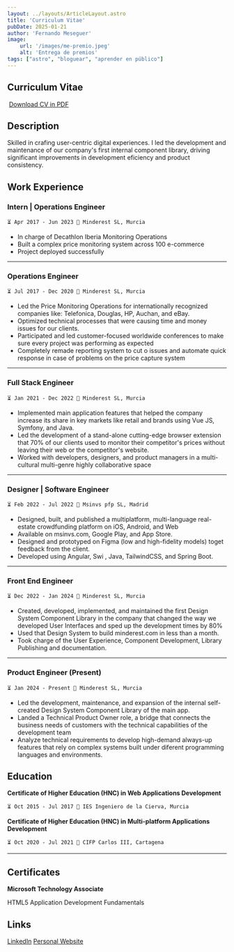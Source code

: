 ```yaml
---
layout: ../layouts/ArticleLayout.astro
title: 'Curriculum Vitae'
pubDate: 2025-01-21
author: 'Fernando Meseguer'
image:
    url: '/images/me-premio.jpeg'
    alt: 'Entrega de premios'
tags: ["astro", "bloguear", "aprender en público"]
---
```



## Curriculum Vitae

 <a href="/cv.pdf" download>Download CV in PDF</a>

## Description

 Skilled in crafing user-centric digital experiences. I led the
 development and maintenance of our company's first internal component
 library, driving significant improvements in development eficiency and
 product consistency.

## Work Experience


###  Intern | Operations Engineer

```
⏳ Apr 2017 - Jun 2023 📍 Minderest SL, Murcia
```


 - In charge of Decathlon Iberia Monitoring Operations
 - Built a complex price monitoring system across 100 e-commerce 
 - Project deployed successfully

 ---

###  Operations Engineer

```
⏳ Jul 2017 - Dec 2020 📍 Minderest SL, Murcia
```

- Led the Price Monitoring Operations for internationally recognized companies like: Telefonica, Douglas, HP, Auchan, and eBay.
- Optimized technical processes that were causing time and money issues for our clients.
- Participated and led customer-focused worldwide conferences to make sure every project was performing as expected
- Completely remade reporting system to cut o issues and automate quick response in case of problems on the price capture system

---

###  Full Stack Engineer

```
⏳ Jan 2021 - Dec 2022 📍 Minderest SL, Murcia
```

- Implemented main application features that helped the company increase its share in key markets like retail and brands using Vue JS, Symfony, and Java.
- Led the development of a stand-alone cutting-edge browser extension that 70% of our clients used to monitor their competitor's prices without leaving their web or the competitor's website.
- Worked with developers, designers, and product managers in a multi-cultural multi-genre highly collaborative space

---

###  Designer | Software Engineer

```
⏳ Feb 2022 - Jul 2022 📍 Msinvs pfp SL, Madrid
```

- Designed, built, and published a multiplatform, multi-language real-estate crowdfunding platform on iOS, Android, and Web
- Available on msinvs.com, Google Play, and App Store.
- Designed and prototyped on Figma (low and high-fidelity models) toget feedback from the client.
- Developed using Angular, Swi , Java, TailwindCSS, and Spring Boot.

---

###  Front End Engineer

```
⏳ Dec 2022 - Jan 2024 📍 Minderest SL, Murcia
```

- Created, developed, implemented, and maintained the first Design System Component Library in the company that changed the way we developed User Interfaces and sped up the development times by 80%
- Used that Design System to build minderest.com in less than a month.
- Took charge of the User Experience, Component Development, Library Publishing and documentation.

---

###  Product Engineer (Present)

```
⏳ Jan 2024 - Present 📍 Minderest SL, Murcia
```

- Led the development, maintenance, and expansion of the internal self-created Design System Component Library of the main app.
- Landed a Technical Product Owner role, a bridge that connects the business needs of customers with the technical capabilities of the development team
- Analyze technical requirements to develop high-demand always-up features that rely on complex systems built under diferent programming languages and environments.

## Education

**Certificate of Higher Education (HNC) in Web Applications Development**

```
⏳ Oct 2015 - Jul 2017 📍 IES Ingeniero de la Cierva, Murcia
```


**Certificate of Higher Education (HNC) in Multi-platform Applications Development**

```
⏳ Oct 2020 - Jul 2021 📍 CIFP Carlos III, Cartagena
```

--- 
 

##  Certificates

**Microsoft Technology Associate**

HTML5 Application Development Fundamentals


## Links

 [LinkedIn](https://www.linkedin.com/in/fernandomeseguerfernandez)
 [Personal Website](https://fernandomeseguer.com/)
